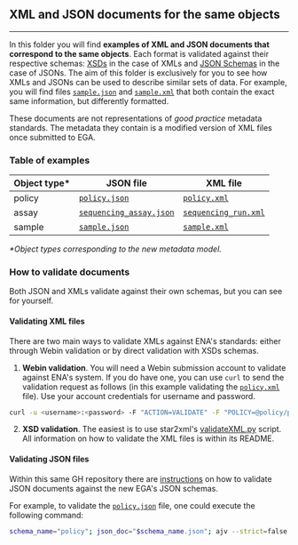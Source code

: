 ## XML and JSON documents for the same objects
___
In this folder you will find **examples of XML and JSON documents that correspond to the same objects**. Each format is validated against their respective schemas: [XSDs](https://github.com/enasequence/schema/tree/master/src/main/resources/uk/ac/ebi/ena/sra/schema) in the case of XMLs and [JSON Schemas](https://github.com/EbiEga/ega-metadata-schema/tree/main/schemas) in the case of JSONs. The aim of this folder is exclusively for you to see how XMLs and JSONs can be used to describe similar sets of data. For example, you will find files [``sample.json``](sample/sample.json) and [``sample.xml``](sample/sample.xml) that both contain the exact same information, but differently formatted. 

These documents are not representations of _good practice_ metadata standards. The metadata they contain is a modified version of XML files once submitted to EGA.

### Table of examples

| Object type* | JSON file | XML file |
|--------|--------|--------|
| policy | [``policy.json``](policy/policy.json) | [``policy.xml``](policy/policy.xml) |
| assay | [``sequencing_assay.json``](assay/sequencing_assay.json) | [``sequencing_run.xml``](assay/sequencing_run.xml) |
| sample |  [``sample.json``](sample/sample.json) | [``sample.xml``](sample/sample.xml) |

_\*Object types corresponding to the new metadata model._

### How to validate documents
Both JSON and XMLs validate against their own schemas, but you can see for yourself.
#### Validating XML files
There are two main ways to validate XMLs against ENA's standards: either through Webin validation or by direct validation with XSDs schemas.

1. **Webin validation**. You will need a Webin submission account to validate against ENA's system. If you do have one, you can use ``curl`` to send the validation request as follows (in this example validating the [``policy.xml``](policy/policy.xml) file). Use your account credentials for username and password.
```` bash
curl -u <username>:<password> -F "ACTION=VALIDATE" -F "POLICY=@policy/policy.xml" "https://wwwdev.ebi.ac.uk/ena/submit/drop-box/submit/"
````
2. **XSD validation**. The easiest is to use star2xml's [validateXML.py](https://github.com/EGA-archive/star2xml#validatexmlpy) script. All information on how to validate the XML files is within its README. 

#### Validating JSON files
Within this same GH repository there are [instructions](https://github.com/EbiEga/ega-metadata-schema/tree/main/schemas#validation) on how to validate JSON documents against the new EGA's JSON schemas.

For example, to validate the [``policy.json``](policy/policy.json) file, one could execute the following command:
````bash
schema_name="policy"; json_doc="$schema_name.json"; ajv --strict=false --spec=draft2019 -s ../../schemas/EGA.$schema_name.json -d $schema_name/$json_doc -r "../../schemas/EGA.!($schema_name).json" -r "../../schemas/controlled_vocabulary_schemas/*"
````